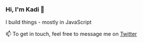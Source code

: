 ### Hi, I'm Kadi 👋

I build things - mostly in JavaScript

📫 To get in touch, feel free to message me on [Twitter](https://twitter.com/kadikraman)
